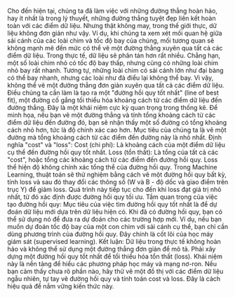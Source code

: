 Cho đến hiện tại, chúng ta đã làm việc với những đường thẳng hoàn hảo, hay ít nhất là trong lý thuyết, những đường thẳng tuyệt đẹp liên kết hoàn toàn với các điểm dữ liệu. Nhưng thật không may, trong thế giới thực, dữ liệu không đơn giản như vậy.
Ví dụ, khi chúng ta xem xét mối quan hệ giữa sải cánh của các loài chim và tốc độ bay của chúng, mối tương quan sẽ không mạnh mẽ đến mức có thể vẽ một đường thẳng xuyên qua tất cả các điểm dữ liệu. Trong thực tế, dữ liệu sẽ phân tán hơn rất nhiều. Chẳng hạn, một số loài chim nhỏ có tốc độ bay thấp, nhưng cũng có những loài chim nhỏ bay rất nhanh. Tương tự, những loài chim có sải cánh lớn như đại bàng có thể bay nhanh, nhưng các loài như đà điểu lại không thể bay.
Vì vậy, không thể vẽ một đường thẳng đơn giản xuyên qua tất cả các điểm dữ liệu. Điều chúng ta cần làm là tạo ra một "đường hồi quy tốt nhất" (line of best fit), một đường cố gắng tối thiểu hóa khoảng cách từ các điểm dữ liệu đến đường thẳng. Đây là một khái niệm cực kỳ quan trọng trong thống kê.
Để minh họa, nếu bạn vẽ một đường thẳng và tính tổng khoảng cách từ các điểm dữ liệu đến đường đó, bạn sẽ nhận thấy một số đường có tổng khoảng cách nhỏ hơn, tức là độ chính xác cao hơn. Mục tiêu của chúng ta là vẽ một đường mà tổng khoảng cách từ các điểm đến đường này là nhỏ nhất.
Định nghĩa "cost" và "loss":
Cost (chi phí): Là khoảng cách của một điểm dữ liệu cụ thể đến đường hồi quy tốt nhất.
Loss (tổn thất): Là tổng của tất cả các "cost", hoặc tổng các khoảng cách từ các điểm đến đường hồi quy. Loss thể hiện độ không chính xác tổng thể của đường hồi quy.
Trong Machine Learning, thuật toán sẽ thử nghiệm bằng cách vẽ một đường hồi quy bất kỳ, tính loss và sau đó thay đổi các thông số (W và B - độ dốc và giao điểm trên trục Y) để giảm loss. Quá trình này tiếp tục cho đến khi loss đạt giá trị nhỏ nhất, từ đó xác định được đường hồi quy tối ưu.
Tầm quan trọng của việc tạo đường hồi quy:
Mục tiêu của việc tìm đường hồi quy tốt nhất là để dự đoán dữ liệu mới dựa trên dữ liệu hiện có. Khi đã có đường hồi quy, bạn có thể sử dụng nó để đưa ra dự đoán cho các trường hợp mới.
Ví dụ, nếu bạn muốn dự đoán tốc độ bay của một con chim với sải cánh cụ thể, bạn chỉ cần dùng phương trình của đường hồi quy. Đây chính là cốt lõi của học máy giám sát (supervised learning).
Kết luận:
Dữ liệu trong thực tế không hoàn hảo và không thể sử dụng một đường thẳng đơn giản để mô tả.
Phải xây dựng một đường hồi quy tốt nhất để tối thiểu hóa tổn thất (loss).
Khái niệm này là nền tảng để hiểu các phương pháp học máy và mạng nơ-ron.
Nếu bạn cảm thấy chưa rõ phần nào, hãy thử vẽ một đồ thị với các điểm dữ liệu ngẫu nhiên, tự tay vẽ đường hồi quy và tính toán cost và loss. Đây là cách hiệu quả để nắm vững kiến thức này.

